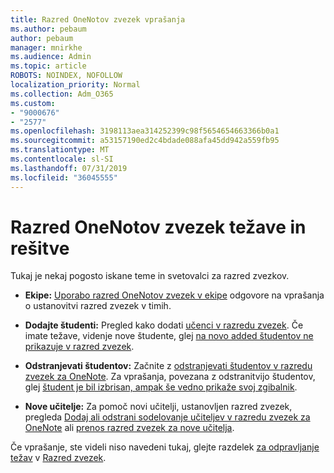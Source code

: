 ```yaml
---
title: Razred OneNotov zvezek vprašanja
ms.author: pebaum
author: pebaum
manager: mnirkhe
ms.audience: Admin
ms.topic: article
ROBOTS: NOINDEX, NOFOLLOW
localization_priority: Normal
ms.collection: Adm_O365
ms.custom:
- "9000676"
- "2577"
ms.openlocfilehash: 3198113aea314252399c98f5654654663366b0a1
ms.sourcegitcommit: a53157190ed2c4bdade088afa45dd942a559fb95
ms.translationtype: MT
ms.contentlocale: sl-SI
ms.lasthandoff: 07/31/2019
ms.locfileid: "36045555"
---
```

# <a name="onenote-class-notebook-issues-and-resolutions"></a>Razred OneNotov zvezek težave in rešitve

Tukaj je nekaj pogosto iskane teme in svetovalci za razred zvezkov.

- **Ekipe:** [Uporabo razred OneNotov zvezek v ekipe](https://support.office.com/article/bd77f11f-27cd-4d41-bfbd-2b11799f1440) odgovore na vprašanja o ustanovitvi razred zvezek v timih.

- **Dodajte študenti:** Pregled kako dodati [učenci v razredu zvezek](https://support.office.com/article/149882af-506a-4689-9fee-39309b97aae8). Če imate težave, videnje nove študente, glej [na novo added študentov ne prikazuje v razred zvezek](https://support.office.com/article/4da02c45-b435-4af1-921b-51b8ee40e1c9).

- **Odstranjevati študentov:** Začnite z [odstranjevati študentov v razredu zvezek za OneNote](https://support.office.com/article/86dcf019-408f-4de8-8055-eb61f1578c3c). Za vprašanja, povezana z odstranitvijo študentov, glej [študent je bil izbrisan, ampak še vedno prikaže svoj zgibalnik](https://support.office.com/article/0ed81eaa-c14a-436f-bb6f-ce95f130cc71).

- **Nove učitelje:** Za pomoč novi učitelji, ustanovljen razred zvezek, pregleda [Dodaj ali odstrani sodelovanje učiteljev v razredu zvezek za OneNote](https://support.office.com/en-us/article/fdcb870b-49a7-4a14-9ea6-d817f88026f8) ali [prenos razred zvezek za nove učitelja](https://support.office.com/article/84ef5d4a-0eec-4d5b-bc22-1317bc3b9027).

Če vprašanje, ste videli niso navedeni tukaj, glejte razdelek [za odpravljanje težav](https://support.office.com/article/class-notebook-ee70aff9-52e8-449f-be6a-7cbc1d65eaea#ID0EAABAAA=Manage&ID0EABAAA=Troubleshoot) v [Razred zvezek](https://support.office.com/article/class-notebook-ee70aff9-52e8-449f-be6a-7cbc1d65eaea). 


